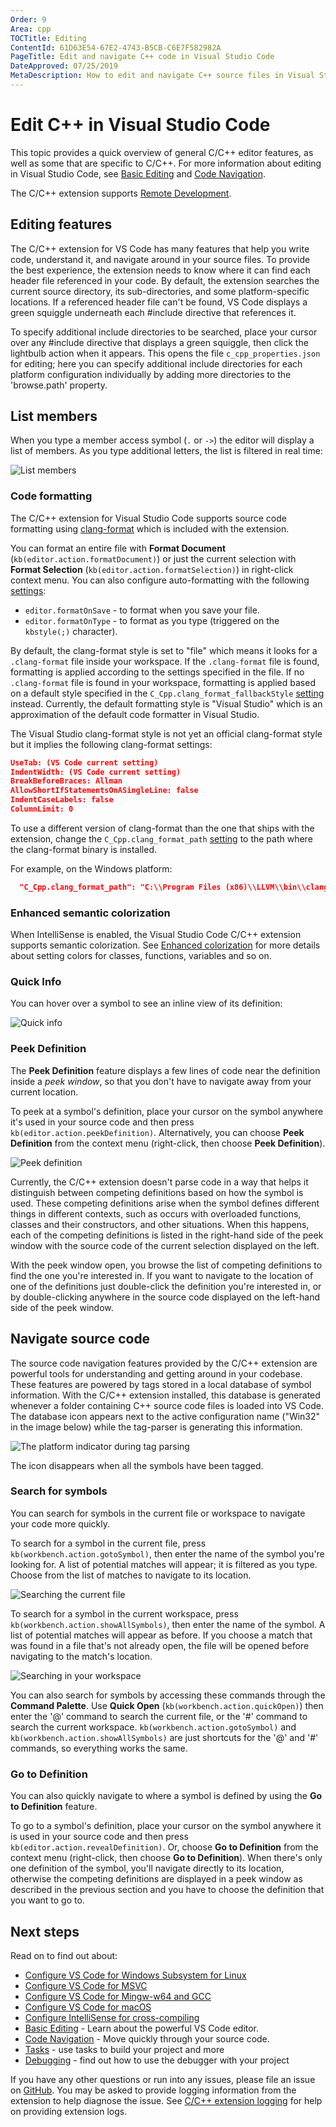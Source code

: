 ```yaml
---
Order: 9
Area: cpp
TOCTitle: Editing
ContentId: 61D63E54-67E2-4743-B5CB-C6E7F582982A
PageTitle: Edit and navigate C++ code in Visual Studio Code
DateApproved: 07/25/2019
MetaDescription: How to edit and navigate C++ source files in Visual Studio Code.
---
```


# Edit C++ in Visual Studio Code

This topic provides a quick overview of general C/C++ editor features, as well as some that are specific to C/C++. For more information about editing in Visual Studio Code, see [Basic Editing](/docs/editor/codebasics.md) and [Code Navigation](/docs/editor/editingevolved.md).

The C/C++ extension supports [Remote Development](/docs/remote/remote-overview.md).

## Editing features

The C/C++ extension for VS Code has many features that help you write code, understand it, and navigate around in your source files. To provide the best experience, the extension needs to know where it can find each header file referenced in your code. By default, the extension searches the current source directory, its sub-directories, and some platform-specific locations. If a referenced header file can't be found, VS Code displays a green squiggle underneath each #include directive that references it.

To specify additional include directories to be searched, place your cursor over any #include directive that displays a green squiggle, then click the lightbulb action when it appears. This opens the file `c_cpp_properties.json` for editing; here you can specify additional include directories for each platform configuration individually by adding more directories to the 'browse.path' property.

## List members

When you type a member access symbol (`.` or `->`) the editor will display a list of members. As you type additional letters, the list is filtered in real time:

![List members](images/cpp/list-members-cpp.png)

### Code formatting

The C/C++ extension for Visual Studio Code supports source code formatting using [clang-format](https://clang.llvm.org/docs/ClangFormat.html) which is included with the extension.

You can format an entire file with **Format Document** (`kb(editor.action.formatDocument)`) or just the current selection with **Format Selection** (`kb(editor.action.formatSelection)`) in right-click context menu. You can also configure auto-formatting with the following [settings](/docs/getstarted/settings.md):

- `editor.formatOnSave` - to format when you save your file.
- `editor.formatOnType` - to format as you type (triggered on the `kbstyle(;)` character).

By default, the clang-format style is set to "file" which means it looks for a `.clang-format` file inside your workspace. If the `.clang-format` file is found, formatting is applied according to the settings specified in the file. If no `.clang-format` file is found in your workspace, formatting is applied based on a default style specified in the `C_Cpp.clang_format_fallbackStyle` [setting](/docs/getstarted/settings.md) instead. Currently, the default formatting style is "Visual Studio" which is an approximation of the default code formatter in Visual Studio.

The Visual Studio clang-format style is not yet an official clang-format style but it implies the following clang-format settings:

```json
UseTab: (VS Code current setting)
IndentWidth: (VS Code current setting)
BreakBeforeBraces: Allman
AllowShortIfStatementsOnASingleLine: false
IndentCaseLabels: false
ColumnLimit: 0
```

To use a different version of clang-format than the one that ships with the extension, change the `C_Cpp.clang_format_path` [setting](/docs/getstarted/settings.md) to the path where the clang-format binary is installed.

For example, on the Windows platform:

```json
  "C_Cpp.clang_format_path": "C:\\Program Files (x86)\\LLVM\\bin\\clang-format.exe"
```

### Enhanced semantic colorization

When IntelliSense is enabled, the Visual Studio Code C/C++ extension supports semantic colorization. See [Enhanced colorization](/docs/cpp/colorization-cpp.md) for more details about setting colors for classes, functions, variables and so on.

### Quick Info

You can hover over a symbol to see an inline view of its definition:

![Quick info](images/mingw/quickinfo.png)

### Peek Definition

The **Peek Definition** feature displays a few lines of code near the definition inside a _peek window_, so that you don't have to navigate away from your current location.

To peek at a symbol's definition, place your cursor on the symbol anywhere it's used in your source code and then press `kb(editor.action.peekDefinition)`. Alternatively, you can choose **Peek Definition** from the context menu (right-click, then choose **Peek Definition**).

![Peek definition](images/cpp/peekdefn.png)

Currently, the C/C++ extension doesn't parse code in a way that helps it distinguish between competing definitions based on how the symbol is used. These competing definitions arise when the symbol defines different things in different contexts, such as occurs with overloaded functions, classes and their constructors, and other situations. When this happens, each of the competing definitions is listed in the right-hand side of the peek window with the source code of the current selection displayed on the left.

With the peek window open, you browse the list of competing definitions to find the one you're interested in. If you want to navigate to the location of one of the definitions just double-click the definition you're interested in, or by double-clicking anywhere in the source code displayed on the left-hand side of the peek window.

## Navigate source code

The source code navigation features provided by the C/C++ extension are powerful tools for understanding and getting around in your codebase. These features are powered by tags stored in a local database of symbol information. With the C/C++ extension installed, this database is generated whenever a folder containing C++ source code files is loaded into VS Code. The database icon appears next to the active configuration name ("Win32" in the image below) while the tag-parser is generating this information.

![The platform indicator during tag parsing](images/cpp/parsing.png)

The icon disappears when all the symbols have been tagged.

### Search for symbols

You can search for symbols in the current file or workspace to navigate your code more quickly.

To search for a symbol in the current file, press `kb(workbench.action.gotoSymbol)`, then enter the name of the symbol you're looking for. A list of potential matches will appear; it is filtered as you type. Choose from the list of matches to navigate to its location.

![Searching the current file](images/cpp/filesearch.png)

To search for a symbol in the current workspace, press `kb(workbench.action.showAllSymbols)`, then enter the name of the symbol. A list of potential matches will appear as before. If you choose a match that was found in a file that's not already open, the file will be opened before navigating to the match's location.

![Searching in your workspace](images/cpp/workspacesearch.png)

You can also search for symbols by accessing these commands through the **Command Palette**. Use **Quick Open** (`kb(workbench.action.quickOpen)`) then enter the '@' command to search the current file, or the '#' command to search the current workspace. `kb(workbench.action.gotoSymbol)` and `kb(workbench.action.showAllSymbols)` are just shortcuts for the '@' and '#' commands, so everything works the same.

### Go to Definition

You can also quickly navigate to where a symbol is defined by using the **Go to Definition** feature.

To go to a symbol's definition, place your cursor on the symbol anywhere it is used in your source code and then press `kb(editor.action.revealDefinition)`. Or, choose **Go to Definition** from the context menu (right-click, then choose **Go to Definition**). When there's only one definition of the symbol, you'll navigate directly to its location, otherwise the competing definitions are displayed in a peek window as described in the previous section and you have to choose the definition that you want to go to.

## Next steps

Read on to find out about:

- [Configure VS Code for Windows Subsystem for Linux](/docs/cpp/config-wsl.md)
- [Configure VS Code for MSVC](/docs/cpp/config-mingw.md)
- [Configure VS Code for Mingw-w64 and GCC](/docs/cpp/config-mingw.md)
- [Configure VS Code for macOS](/docs/cpp/config-clang-mac.md)
- [Configure IntelliSense for cross-compiling](configure-intellisense-crosscompilation.md)
- [Basic Editing](/docs/editor/codebasics.md) - Learn about the powerful VS Code editor.
- [Code Navigation](/docs/editor/editingevolved.md) - Move quickly through your source code.
- [Tasks](/docs/editor/tasks.md) - use tasks to build your project and more
- [Debugging](/docs/editor/debugging.md) - find out how to use the debugger with your project

If you have any other questions or run into any issues, please file an issue on [GitHub](https://github.com/microsoft/vscode-cpptools/issues). You may be asked to provide logging information from the extension to help diagnose the issue. See [C/C++ extension logging](/docs/cpp/enable-logging-cpp.md) for help on providing extension logs.
